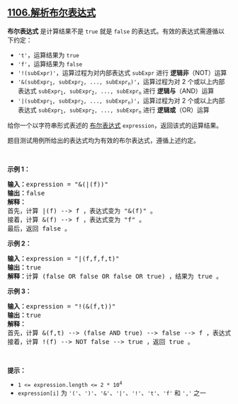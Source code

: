 ## [1106.解析布尔表达式](https://leetcode.cn/problems/parsing-a-boolean-expression/)
<p><strong>布尔表达式</strong> 是计算结果不是 <code>true</code> 就是 <code>false</code> 的表达式。有效的表达式需遵循以下约定：</p>

<ul>
	<li><code>'t'</code>，运算结果为 <code>true</code></li>
	<li><code>'f'</code>，运算结果为 <code>false</code></li>
	<li><code>'!(subExpr)'</code>，运算过程为对内部表达式 <code>subExpr</code> 进行 <strong>逻辑非</strong>（NOT）运算</li>
	<li><code>'&amp;(subExpr<sub>1</sub>, subExpr<sub>2</sub>, ..., subExpr<sub>n</sub>)'</code>，运算过程为对 2 个或以上内部表达式 <code>subExpr<sub>1</sub>, subExpr<sub>2</sub>, ..., subExpr<sub>n</sub></code> 进行 <strong>逻辑与</strong>（AND）运算</li>
	<li><code>'|(subExpr<sub>1</sub>, subExpr<sub>2</sub>, ..., subExpr<sub>n</sub>)'</code>，运算过程为对 2 个或以上内部表达式 <code>subExpr<sub>1</sub>, subExpr<sub>2</sub>, ..., subExpr<sub>n</sub></code> 进行 <strong>逻辑或</strong>（OR）运算</li>
</ul>

<p>给你一个以字符串形式表述的&nbsp;<a href="https://baike.baidu.com/item/%E5%B8%83%E5%B0%94%E8%A1%A8%E8%BE%BE%E5%BC%8F/1574380?fr=aladdin" target="_blank">布尔表达式</a> <code>expression</code>，返回该式的运算结果。</p>

<p>题目测试用例所给出的表达式均为有效的布尔表达式，遵循上述约定。</p>

<p>&nbsp;</p>

<p><strong class="example">示例 1：</strong></p>

<pre>
<strong>输入：</strong>expression = "&amp;(|(f))"
<strong>输出：</strong>false
<strong>解释：</strong>
首先，计算 |(f) --&gt; f ，表达式变为 "&amp;(f)" 。
接着，计算 &amp;(f) --&gt; f ，表达式变为 "f" 。
最后，返回 false 。
</pre>

<p><strong class="example">示例 2：</strong></p>

<pre>
<strong>输入：</strong>expression = "|(f,f,f,t)"
<strong>输出：</strong>true
<strong>解释：</strong>计算 (false OR false OR false OR true) ，结果为 true 。
</pre>

<p><strong class="example">示例 3：</strong></p>

<pre>
<strong>输入：</strong>expression = "!(&amp;(f,t))"
<strong>输出：</strong>true
<strong>解释：</strong>
首先，计算 &amp;(f,t) --&gt; (false AND true) --&gt; false --&gt; f ，表达式变为 "!(f)" 。
接着，计算 !(f) --&gt; NOT false --&gt; true ，返回 true 。
</pre>

<p>&nbsp;</p>

<p><strong>提示：</strong></p>

<ul>
	<li><code>1 &lt;= expression.length &lt;= 2 * 10<sup>4</sup></code></li>
	<li><code>expression[i]</code> 为 <code>'('</code>、<code>')'</code>、<code>'&amp;'</code>、<code>'|'</code>、<code>'!'</code>、<code>'t'</code>、<code>'f'</code> 和 <code>','</code> 之一</li>
</ul>

